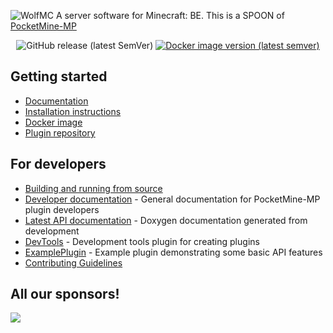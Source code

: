 ![WolfMC](https://capsule-render.vercel.app/api?type=Waving&color=timeGradient&height=200&animation=fadeIn&section=header&text=WolfMC&fontSize=70)
A server software for Minecraft: BE. This is a SPOON of [PocketMine-MP](https://github.com/pmmp/PocketMine-MP/tree/3.28.0)
<p align="center">
	<img alt="GitHub release (latest SemVer)" src="https://img.shields.io/github/v/release/Wolf-MC/WolfMC?label=release&sort=semver">
	<a href="https://hub.docker.com/r/pmmp/pocketmine-mp"><img src="https://img.shields.io/docker/v/pmmp/pocketmine-mp?logo=docker&label=image" alt="Docker image version (latest semver)" /></a>
</p>

## Getting started
- [Documentation](http://pmmp.readthedocs.org/)
- [Installation instructions](https://pmmp.readthedocs.io/en/rtfd/installation.html)
- [Docker image](https://hub.docker.com/r/pmmp/pocketmine-mp)
- [Plugin repository](https://poggit.pmmp.io/plugins)

## For developers
 * [Building and running from source](BUILDING.md)
 * [Developer documentation](https://devdoc.pmmp.io) - General documentation for PocketMine-MP plugin developers
 * [Latest API documentation](https://jenkins.pmmp.io/job/PocketMine-MP-doc/doxygen/) - Doxygen documentation generated from development
 * [DevTools](https://github.com/pmmp/DevTools/) - Development tools plugin for creating plugins
 * [ExamplePlugin](https://github.com/pmmp/ExamplePlugin/) - Example plugin demonstrating some basic API features
 * [Contributing Guidelines](CONTRIBUTING.md)

## All our sponsors!  
<a href="https://github.com/Wolf-MC/graphs/contributors">
  <img src="https://contrib.rocks/image?repo=Wolf-MC/WolfMC" />
</a>
